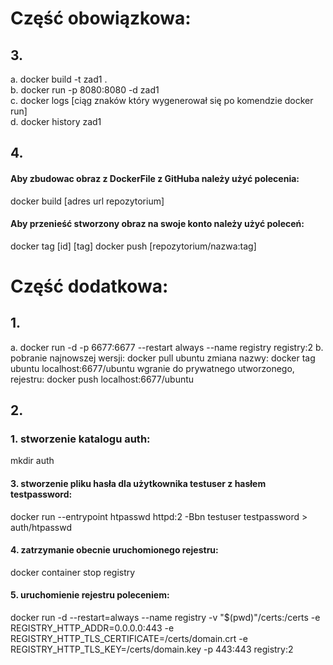 # Część obowiązkowa:

## 3.
 a. docker build -t zad1 . <br/>
 b. docker run -p 8080:8080 -d zad1 <br/>
 c. docker logs [ciąg znaków który wygenerował się po komendzie docker run] <br/>
 d. docker history zad1 <br/>

## 4.
 #### Aby zbudowac obraz z DockerFile z GitHuba należy użyć polecenia:
 docker build [adres url repozytorium]
 #### Aby przenieść stworzony obraz na swoje konto należy użyć poleceń:
 docker tag [id] [tag]
 docker push [repozytorium/nazwa:tag]

# Część dodatkowa:

## 1.
 a. docker run -d -p 6677:6677 --restart always --name registry registry:2
 b. 
 pobranie najnowszej wersji: docker pull ubuntu
 zmiana nazwy: docker tag ubuntu localhost:6677/ubuntu
 wgranie do prywatnego utworzonego, rejestru: docker push localhost:6677/ubuntu
## 2.
 ### 1. stworzenie katalogu auth: 
  mkdir auth
#### 3. stworzenie pliku hasła dla użytkownika testuser z hasłem testpassword: 
docker run --entrypoint htpasswd httpd:2 -Bbn testuser testpassword > auth/htpasswd
#### 4. zatrzymanie obecnie uruchomionego rejestru: 
docker container stop registry
#### 5. uruchomienie rejestru poleceniem: 
docker run -d --restart=always --name registry -v "$(pwd)"/certs:/certs -e REGISTRY_HTTP_ADDR=0.0.0.0:443 -e REGISTRY_HTTP_TLS_CERTIFICATE=/certs/domain.crt -e REGISTRY_HTTP_TLS_KEY=/certs/domain.key -p 443:443 registry:2
